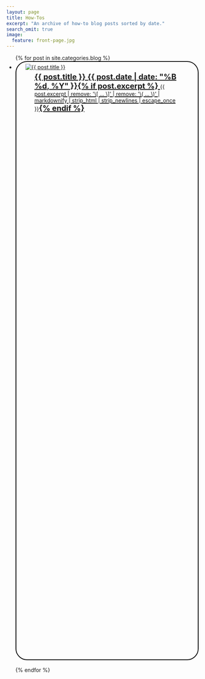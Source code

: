 ```yaml
---
layout: page
title: How-Tos
excerpt: "An archive of how-to blog posts sorted by date."
search_omit: true
image:
  feature: front-page.jpg
---
```


<ul class="post-list">
{% for post in site.categories.blog %} 
  <li style="height: 40%; border: 2px solid black; border-radius: 30px;">
  	<div class="row">
      <div style="margin: 1% 5%;">
        <a href="{{ site.url }}{{ post.url }}">
         <img src="{{ site.url }}/images/{{ post.image.feature }}" alt="{{ post.title }}">
        </a>
      </div>
      <div style="margin: 1% 10%;">
        <article>
          <a href="{{ site.url }}{{ post.url }}" style="font-size: 20px; font-weight: bold;"> {{ post.title }} <span class="entry-date"><time datetime="{{ post.date | date_to_xmlschema }}">{{ post.date | date: "%B %d, %Y" }}</time></span>{% if post.excerpt %} <span class="excerpt" style="font-size: 14px; font-weight: normal; margin: 5px 0px; width: 100%;">{{ post.excerpt | remove: '\[ ... \]' | remove: '\( ... \)' | markdownify | strip_html | strip_newlines | escape_once }}</span>{% endif %}
          </a>
        </article>
      </div>
    </div>
  </li>
  <br>
{% endfor %}
</ul>
